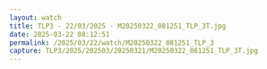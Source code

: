```yaml
---
layout: watch
title: TLP3 - 22/03/2025 - M20250322_081251_TLP_3T.jpg
date: 2025-03-22 08:12:51
permalink: /2025/03/22/watch/M20250322_081251_TLP_3
capture: TLP3/2025/202503/20250321/M20250322_081251_TLP_3T.jpg
---
```

